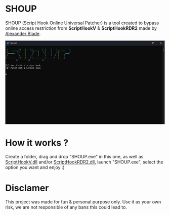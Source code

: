 # SHOUP

SHOUP (Script Hook Online Universal Patcher) is a tool created to bypass online access restriction from **ScriptHookV** &amp; **ScriptHookRDR2** made by <a href="http://www.dev-c.com/">Alexander Blade</a>.

![SHOUP](https://raw.githubusercontent.com/K3rhos/SHOUP/main/SHOUP.png)

# How it works ?

Create a folder, drag and drop "SHOUP.exe" in this one, as well as <a href="http://www.dev-c.com/gtav/scripthookv/">ScriptHookV.dll</a> and/or <a href="http://www.dev-c.com/rdr2/scripthookrdr2/">ScriptHookRDR2.dll</a>, launch "SHOUP.exe", select the option you want and enjoy :)

# Disclamer

This project was made for fun & personal purpose only. Use it as your own risk, we are not responsible of any bans this could lead to.
